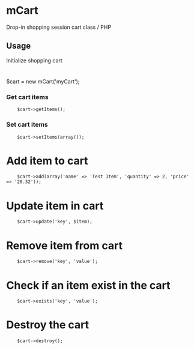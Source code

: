 # mCart
Drop-in shopping session cart class / PHP

## Usage
Initialize shopping cart

#
$cart = new mCart('myCart');

### Get cart items
        $cart->getItems();


### Set cart items
        $cart->setItems(array());

# Add item to cart
        $cart->add(array('name' => 'Test Item', 'quantity' => 2, 'price' => '20.32'));
        
# Update item in cart
        $cart->update('key', $item);
        
# Remove item from cart
        $cart->remove('key', 'value');

        
# Check if an item exist in the cart
        $cart->exists('key', 'value');
 
        
# Destroy the cart
        $cart->destroy();
       
        
                
